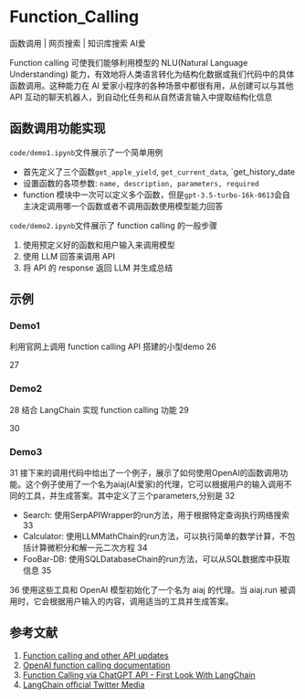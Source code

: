 # Function_Calling

函数调用 | 网页搜索 | 知识库搜索    AI爱

Function calling 可使我们能够利用模型的 NLU(Natural Language Understanding) 能力，有效地将人类语言转化为结构化数据或我们代码中的具体函数调用。这种能力在 AI 爱家小程序的各种场景中都很有用，从创建可以与其他 API 互动的聊天机器人，到自动化任务和从自然语言输入中提取结构化信息

## 函数调用功能实现

`code/demo1.ipynb`文件展示了一个简单用例

- 首先定义了三个函数`get_apple_yield`, `get_current_data`, `get_history_date
- 设置函数的各项参数: `name, description, parameters, required`
- function 模块中一次可以定义多个函数，但是`gpt-3.5-turbo-16k-0613`会自主决定调用哪一个函数或者不调用函数使用模型能力回答

`code/demo2.ipynb`文件展示了 function calling 的一般步骤

1. 使用预定义好的函数和用户输入来调用模型
2. 使用 LLM 回答来调用 API
3. 将 API 的 response 返回 LLM 并生成总结

## 示例

### Demo1

利用官网上调用 function calling API 搭建的小型demo
26

27
### Demo2
28
结合 LangChain 实现 function calling 功能
29

30
### Demo3
31
接下来的调用代码中给出了一个例子，展示了如何使用OpenAI的函数调用功能。这个例子使用了一个名为aiaj(AI爱家)的代理，它可以根据用户的输入调用不同的工具，并生成答案。其中定义了三个parameters,分别是
32
- Search: 使用SerpAPIWrapper的run方法，用于根据特定查询执行网络搜索
33
- Calculator: 使用LLMMathChain的run方法，可以执行简单的数学计算，不包括计算微积分和解一元二次方程
34
- FooBar-DB: 使用SQLDatabaseChain的run方法，可以从SQL数据库中获取信息
35

36
使用这些工具和 OpenAI 模型初始化了一个名为 aiaj 的代理。当 aiaj.run 被调用时，它会根据用户输入的内容，调用适当的工具并生成答案。

## 参考文献

1. [Function calling and other API updates](https://openai.com/blog/function-calling-and-other-api-updates)
2. [OpenAI function calling documentation](https://platform.openai.com/docs/guides/gpt/function-calling)
3. [Function Calling via ChatGPT API - First Look With LangChain](https://www.youtube.com/watch?v=0-zlUy7VUjg&t=2s)
4. [LangChain official Twitter Media](https:twitter.com/LangChainAI/media) 


